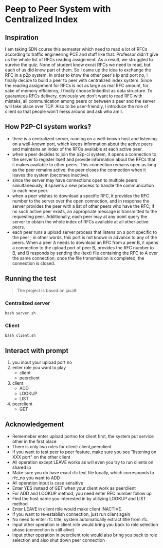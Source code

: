 # Peep to Peer System with Centralized Index
## Inspiration
I am taking SDN course this semester which need to read a lot of RFCs according to traffic engineering PCE and stuff like that. Professor didn't give us the whole list of RFCs reading assignment. As a result, we struggled to survive the quiz. None of student know excat RFCs we need to read, but each of us did know part of them. So I came up the idea to exchange the RFC in a p2p system. In order to know the other peer's ip and port no, I finally decide to build a peer to peer with centralized index system.
Since the reading assignment for RFCs is not as large as real RFC amount, for sake of memory efficiency, I finally choose linkedlist as data structure. To guarantees RFCs delivery, obviously we don't want to read RFC with mistaks, all communication among peers or between a peer and the server will take place over TCP. Also to be user-friendly, I introduce the role of client so that people won't mess around and ask who am I.
## How P2P-CI system works?
+ there is a centralized server, running on a well-known host and listening on a well-known port, which keeps information about the active peers and maintains an index of the RFCs available at each active peer.
+ when a peer decides to join the p2p-ci system, it opens a connection to the server to register itself and provide information about the RFCs that it makes available to other peers. This connection remains open as long as the peer remains active; the peer closes the connection when it leaves the system (becomes inactive). 
+ since the server may have connections open to multiple peers simultaneously, it spawns a new process to handle the communication to each new peer. 
+ when a peer wishes to download a specific RFC, it provides the RFC number to the server over the open connection, and in response the server provides the peer with a list of other peers who have the RFC; if no such active peer exists, an appropriate message is transmitted to the requesting peer. Additionally, each peer may at any point query the server to obtain the whole index of RFCs available at all other active peers. 
+ each peer runs a upload server process that listens on a port specific to the peer ; in other words, this port is not known in advance to any of the peers. When a peer A needs to download an RFC from a peer B, it opens a connection to the upload port of peer B, provides the RFC number to B, and B responds by sending the (text) file containing the RFC to A over the same connection; once the file transmission is completed, the connection is closed. 
## Running the test
>The project is based on java8
### Centralized server
```
bash server.sh
```

### Client

```
bash client.sh
```
## Interact with prompt
1. you input your upload port no
2. enter role you want to play 
	* client 
	* peerclient
3. client 
	* ADD
 	* LOOKUP 
	* LIST
4. peerclient 
	* GET
## Acknowledgement
+ Rememeber enter upload portno for client first, the system put service other in the first place
+ There is only two roles for client: client,peerclient
+ If you want to test peer to peer feature, make sure you see "listening on XXX port" on the other client
+ All operation except LEAVE works as will even you try to run clients on shared ip
+ Make sure you do have exact rfc text file locally, which corresponds to rfc_no you want to ADD 
+ All operation input is case sensitive
+ Enter YES instead of GET when your client work as peerclient
+ For ADD and LOOKUP method, you need enter RFC number follow up
+ Find the host name you interested in by utilizing LOOKUP and LIST method
+ Enter LEAVE in client role would make client INACTIVE. 
+ If you want to re-establish connection, just run client again
+ No need to enter rfc title, system automatically extract title from rfc.
+ Input other operation in client role would bring you back to role selection phase (connection is still alive)
+ Input other operation in peerclient role would also bring you back to role selection and also shut down peer connection
